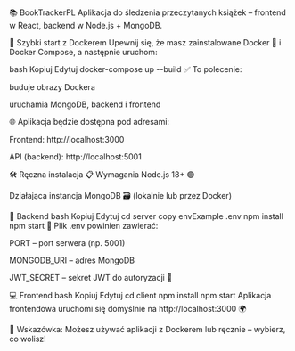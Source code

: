 📚 BookTrackerPL
Aplikacja do śledzenia przeczytanych książek – frontend w React, backend w Node.js + MongoDB.

🚀 Szybki start z Dockerem
Upewnij się, że masz zainstalowane Docker 🐳 i Docker Compose, a następnie uruchom:

bash
Kopiuj
Edytuj
docker-compose up --build
✅ To polecenie:

buduje obrazy Dockera

uruchamia MongoDB, backend i frontend

🌐 Aplikacja będzie dostępna pod adresami:

Frontend: http://localhost:3000

API (backend): http://localhost:5001

🛠️ Ręczna instalacja
📋 Wymagania
Node.js 18+ 🟢

Działająca instancja MongoDB 🗃️ (lokalnie lub przez Docker)

🔧 Backend
bash
Kopiuj
Edytuj
cd server
copy envExample .env
npm install
npm start
📄 Plik .env powinien zawierać:

PORT – port serwera (np. 5001)

MONGODB_URI – adres MongoDB

JWT_SECRET – sekret JWT do autoryzacji 🔐

💻 Frontend
bash
Kopiuj
Edytuj
cd client
npm install
npm start
Aplikacja frontendowa uruchomi się domyślnie na http://localhost:3000 🌍

📌 Wskazówka: Możesz używać aplikacji z Dockerem lub ręcznie – wybierz, co wolisz!
